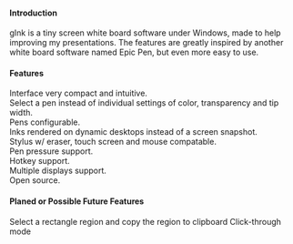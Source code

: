 #### Introduction

gInk is a tiny screen white board software under Windows, made to help improving my presentations. The features are greatly inspired by another white board software named Epic Pen, but even more easy to use.

#### Features

Interface very compact and intuitive.  
Select a pen instead of individual settings of color, transparency and tip width.  
Pens configurable.  
Inks rendered on dynamic desktops instead of a screen snapshot.  
Stylus w/ eraser, touch screen and mouse compatable.  
Pen pressure support.  
Hotkey support.  
Multiple displays support.  
Open source.  

#### Planed or Possible Future Features

Select a rectangle region and copy the region to clipboard 
Click-through mode
